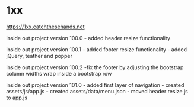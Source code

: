 # 1xx

https://1xx.catchthesehands.net

inside out project version 100.0
	- added header resize functionality
	
inside out project version 100.1
	- added footer resize functionality
	- added jQuery, teather and popper
	
inside out project version 100.2
	-fix the footer by adjusting the bootstrap column widths wrap inside a bootstrap row
	
inside out project version 101.0
	- added first layer of navigation
	- created assets/js/app.js
	- created assets/data/menu.json
	- moved header resize js to app.js 